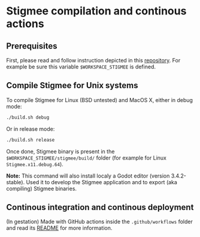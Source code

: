 # Stigmee compilation and continous actions

## Prerequisites

First, please read and follow instruction depicted in this [repository](https://github.com/stigmee/manifest).
For example be sure this variable `$WORKSPACE_STIGMEE` is defined.

## Compile Stigmee for Unix systems

To compile Stigmee for Linux (BSD untested) and MacOS X, either in debug mode:

```bash
./build.sh debug
```

Or in release mode:

```bash
./build.sh release
```

Once done, Stigmee binary is present in the `$WORKSPACE_STIGMEE/stigmee/build/` folder (for example for Linux `Stigmee.x11.debug.64`).

**Note:** This command will also install localy a Godot editor (version 3.4.2-stable). Used it to develop the Stigmee
application and to export (aka compiling) Stigmee binaries.

## Continous integration and continous deployment

(In gestation) Made with GitHub actions inside the `.github/workflows` folder and read its [README](.github/workflows/README.md) for more
information.

